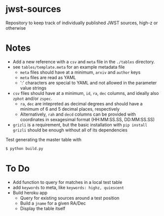 # jwst-sources
Repository to keep track of individually published JWST sources, high-z or otherwise

# Notes

- Add a new reference with a `csv` and `meta` file in the `./tables` directory.
- see `tables/template.meta` for an example metadata file
  - `meta` files should have at a minimum, `arxiv` and `author` keys
  - `meta` files are read as YAML
  - ':' characters are special to YAML and not allowed in the parameter value strings
- `csv` files should have at a minimum, `id`, `ra`, `dec` columns, and ideally also `zphot` and/or `zspec`.  
  - `ra`, `dec` are intepreted as decimal degrees and should have a minimum of 6 and 5 decimal places, respectively
  - Alternatively, `rah` and `decd` columns can be provided with coordinates in sexagesimal format (HH:MM:SS.SS, DD:MM:SS.SS)
- `grizli` is a requirement, but the basic installation with `pip install grizli` should be enough without all of its dependencies

Test generating the master table with 

```bash 
$ python build.py
```

# To Do

- Add function to query for matches in a local test table
- add `keywords` to meta, like `keywords: highz, quiescent`
- Build heroku app
  - Query for existing sources around a test position
  - Build a `jname` for a given RA/Dec
  - Display the table itself
